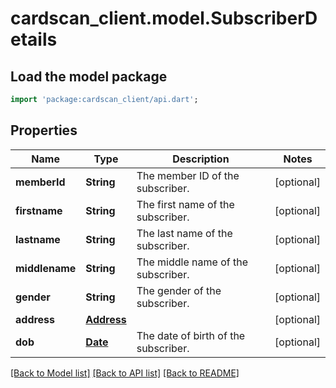 # cardscan_client.model.SubscriberDetails

## Load the model package
```dart
import 'package:cardscan_client/api.dart';
```

## Properties
Name | Type | Description | Notes
------------ | ------------- | ------------- | -------------
**memberId** | **String** | The member ID of the subscriber. | [optional] 
**firstname** | **String** | The first name of the subscriber. | [optional] 
**lastname** | **String** | The last name of the subscriber. | [optional] 
**middlename** | **String** | The middle name of the subscriber. | [optional] 
**gender** | **String** | The gender of the subscriber. | [optional] 
**address** | [**Address**](Address.md) |  | [optional] 
**dob** | [**Date**](Date.md) | The date of birth of the subscriber. | [optional] 

[[Back to Model list]](../README.md#documentation-for-models) [[Back to API list]](../README.md#documentation-for-api-endpoints) [[Back to README]](../README.md)


